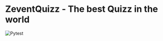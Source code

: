 # ZeventQuizz - The best Quizz in the world

![Pytest](https://github.com/Seedsir/zeventquizz/actions/workflows/pytest.yml/badge.svg)